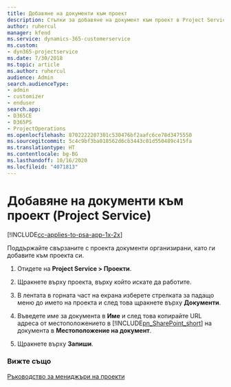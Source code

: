 ```yaml
---
title: Добавяне на документи към проект
description: Стъпки за добавяне на документ към проект в Project Service
author: ruhercul
manager: kfend
ms.service: dynamics-365-customerservice
ms.custom:
- dyn365-projectservice
ms.date: 7/30/2018
ms.topic: article
ms.author: ruhercul
audience: Admin
search.audienceType:
- admin
- customizer
- enduser
search.app:
- D365CE
- D365PS
- ProjectOperations
ms.openlocfilehash: 8702222207301c530476bf2aafc6ce78d3475550
ms.sourcegitcommit: 5c4c9bf3ba018562d6cb3443c01d550489c415fa
ms.translationtype: HT
ms.contentlocale: bg-BG
ms.lasthandoff: 10/16/2020
ms.locfileid: "4071813"
---
```

# <a name="add-documents-to-a-project-project-service"></a>Добавяне на документи към проект (Project Service)

[!INCLUDE[cc-applies-to-psa-app-1x-2x](../includes/cc-applies-to-psa-app-1x-2x.md)]

Поддържайте свързаните с проекта документи организирани, като ги добавите към проекта си.  
  
1. Отидете на **Project Service > Проекти**.  
  
2. Щракнете върху проекта, върху който искате да работите.  
  
3. В лентата в горната част на екрана изберете стрелката за падащо меню до името на проекта и след това щракнете върху **Документи**.  
  
4. Въведете име за документа в **Име** и след това копирайте URL адреса от местоположението в [!INCLUDE[pn_SharePoint_short](../includes/pn-sharepoint-short.md)] на документа в **Местоположение на документ**.  
  
5. Щракнете върху **Запиши**.  
  
### <a name="see-also"></a>Вижте също  
 [Ръководство за мениджъри на проекти](../psa/project-manager-guide.md)
